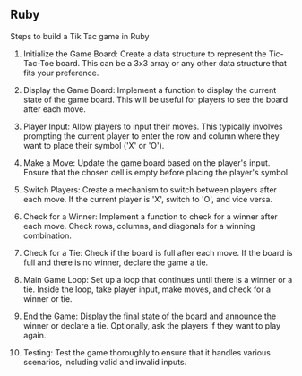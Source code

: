 ## Ruby

Steps to build a Tik Tac game in Ruby

1. Initialize the Game Board:
   Create a data structure to represent the Tic-Tac-Toe board. This can be a 3x3 array or any other data structure that fits your preference.

2. Display the Game Board:
   Implement a function to display the current state of the game board. This will be useful for players to see the board after each move.

3. Player Input:
   Allow players to input their moves. This typically involves prompting the current player to enter the row and column where they want to place their symbol ('X' or 'O').

4. Make a Move:
   Update the game board based on the player's input. Ensure that the chosen cell is empty before placing the player's symbol.

5. Switch Players:
   Create a mechanism to switch between players after each move. If the current player is 'X', switch to 'O', and vice versa.

6. Check for a Winner:
   Implement a function to check for a winner after each move. Check rows, columns, and diagonals for a winning combination.

7. Check for a Tie:
   Check if the board is full after each move. If the board is full and there is no winner, declare the game a tie.

8. Main Game Loop:
   Set up a loop that continues until there is a winner or a tie. Inside the loop, take player input, make moves, and check for a winner or tie.

9. End the Game:
   Display the final state of the board and announce the winner or declare a tie. Optionally, ask the players if they want to play again.

10. Testing:
    Test the game thoroughly to ensure that it handles various scenarios, including valid and invalid inputs.
